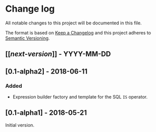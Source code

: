 # Change log
All notable changes to this project will be documented in this file.

The format is based on [Keep a Changelog](http://keepachangelog.com/)
and this project adheres to [Semantic Versioning](http://semver.org/).

## [[*next-version*]] - YYYY-MM-DD

## [0.1-alpha2] - 2018-06-11
### Added
- Expression builder factory and template for the SQL `IS` operator.

## [0.1-alpha1] - 2018-05-21
Initial version.

